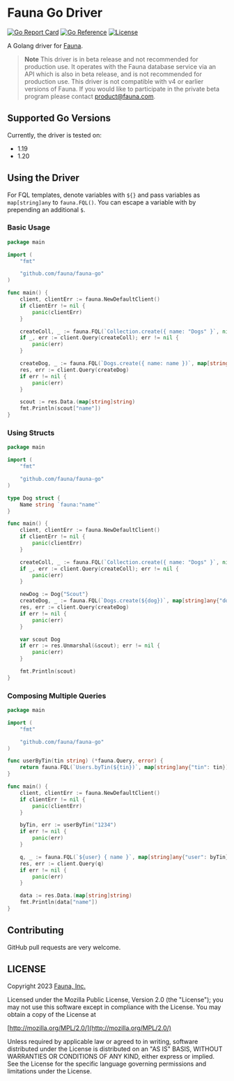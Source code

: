 # Fauna Go Driver
[![Go Report Card](https://goreportcard.com/badge/github.com/fauna/fauna-go)](https://goreportcard.com/report/github.com/fauna/fauna-go)
[![Go Reference](https://pkg.go.dev/badge/github.com/fauna/fauna-go.svg)](https://pkg.go.dev/github.com/fauna/fauna-go)
[![License](https://img.shields.io/badge/license-MPL_2.0-blue.svg?maxAge=2592000)](https://raw.githubusercontent.com/fauna/fauna-go/main/LICENSE)

A Golang driver for [Fauna](https://fauna.com/).

> **Note**
> This driver is in beta release and not recommended for production use. It operates with the Fauna database service via an API which is also in beta release, and is not recommended for production use. This driver is not compatible with v4 or earlier versions of Fauna. If you would like to participate in the private beta program please contact product@fauna.com.

## Supported Go Versions

Currently, the driver is tested on:
- 1.19
- 1.20

## Using the Driver

For FQL templates, denote variables with `${}` and pass variables as `map[string]any` to `fauna.FQL()`. You can escape a variable with by prepending
an additional `$`.

### Basic Usage

```go
package main

import (
	"fmt"

	"github.com/fauna/fauna-go"
)

func main() {
	client, clientErr := fauna.NewDefaultClient()
	if clientErr != nil {
		panic(clientErr)
	}

	createColl, _ := fauna.FQL(`Collection.create({ name: "Dogs" }`, nil)
	if _, err := client.Query(createColl); err != nil {
		panic(err)
	}

	createDog, _ := fauna.FQL(`Dogs.create({ name: name })`, map[string]any{"name": "Scout"})
	res, err := client.Query(createDog)
	if err != nil {
		panic(err)
	}

	scout := res.Data.(map[string]string)
	fmt.Println(scout["name"])
}
```

### Using Structs

```go
package main

import (
	"fmt"

	"github.com/fauna/fauna-go"
)

type Dog struct {
	Name string `fauna:"name"`
}

func main() {
	client, clientErr := fauna.NewDefaultClient()
	if clientErr != nil {
		panic(clientErr)
	}

	createColl, _ := fauna.FQL(`Collection.create({ name: "Dogs" }`, nil)
	if _, err := client.Query(createColl); err != nil {
		panic(err)
	}

	newDog := Dog{"Scout"}
	createDog, _ := fauna.FQL(`Dogs.create(${dog})`, map[string]any{"dog": newDog})
	res, err := client.Query(createDog)
	if err != nil {
		panic(err)
	}

	var scout Dog
	if err := res.Unmarshal(&scout); err != nil {
		panic(err)
	}

	fmt.Println(scout)
}
```

### Composing Multiple Queries

```go
package main

import (
	"fmt"

	"github.com/fauna/fauna-go"
)

func userByTin(tin string) (*fauna.Query, error) {
	return fauna.FQL(`Users.byTin(${tin})`, map[string]any{"tin": tin})
}

func main() {
	client, clientErr := fauna.NewDefaultClient()
	if clientErr != nil {
		panic(clientErr)
	}

	byTin, err := userByTin("1234")
	if err != nil {
		panic(err)
	}

	q, _ := fauna.FQL(`${user} { name }`, map[string]any{"user": byTin})
	res, err := client.Query(q)
	if err != nil {
		panic(err)
	}

	data := res.Data.(map[string]string)
	fmt.Println(data["name"])
}
```

## Contributing

GitHub pull requests are very welcome.

## LICENSE

Copyright 2023 [Fauna, Inc.](https://fauna.com/)

Licensed under the Mozilla Public License, Version 2.0 (the
"License"); you may not use this software except in compliance with
the License. You may obtain a copy of the License at

[http://mozilla.org/MPL/2.0/](http://mozilla.org/MPL/2.0/)

Unless required by applicable law or agreed to in writing, software
distributed under the License is distributed on an "AS IS" BASIS,
WITHOUT WARRANTIES OR CONDITIONS OF ANY KIND, either express or
implied. See the License for the specific language governing
permissions and limitations under the License.

